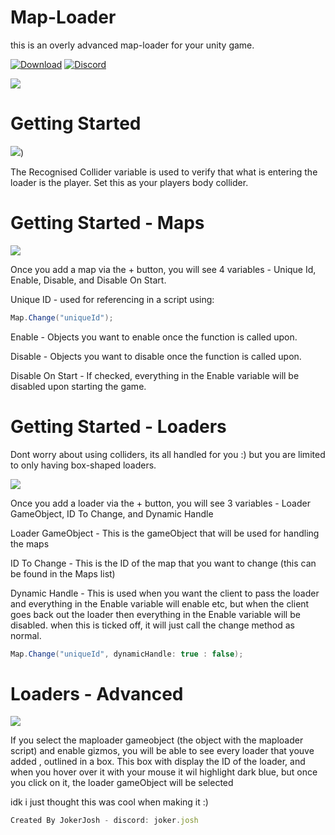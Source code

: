 # Map-Loader
this is an overly advanced map-loader for your unity game.

[![Download](https://img.shields.io/badge/Download-blue.svg)](https://github.com/JokerJosh0/Map-Loader/releases)
[![Discord](https://img.shields.io/badge/Discord-blue.svg)](https://discord.gg/VnjNfXYN4M)

![]([https://github.com/JokerJosh0/Map-Loader/assets/137851579/5916e24d-8107-4e27-a63d-dbd5f65c11b1](https://cdn.discordapp.com/attachments/1132271654333071370/1132272170534445096/DALL_E_2023-07-22_17.34.59-removebg-preview_1.png))


# Getting Started

![](https://cdn.discordapp.com/attachments/1132271654333071370/1132271715544731718/collider.PNG))

The Recognised Collider variable is used to verify that what is entering the loader is the player.
Set this as your players body collider.


# Getting Started - Maps

![]((https://cdn.discordapp.com/attachments/1132271654333071370/1132271716417146971/maps.PNG))

Once you add a map via the + button, you will see 4 variables - Unique Id, Enable, Disable, and Disable On Start. 

Unique ID - used for referencing in a script using:
```cs
Map.Change("uniqueId");
```
Enable - Objects you want to enable once the function is called upon.

Disable - Objects you want to disable once the function is called upon.

Disable On Start - If checked, everything in the Enable variable will be disabled upon starting the game.

# Getting Started - Loaders

Dont worry about using colliders, its all handled for you :) but you are limited to only having box-shaped loaders.

![](https://cdn.discordapp.com/attachments/1132271654333071370/1132271716085792838/loaders.PNG)

Once you add a loader via the + button, you will see 3 variables - Loader GameObject, ID To Change, and Dynamic Handle

Loader GameObject - This is the gameObject that will be used for handling the maps

ID To Change - This is the ID of the map that you want to change  (this can be found in the Maps list)

Dynamic Handle - This is used when you want the client to pass the loader and everything in the Enable variable will enable etc, but when the client goes back out the loader then everything in the Enable variable will be disabled. when this is ticked off, it will just call the change method as normal.
```cs
Map.Change("uniqueId", dynamicHandle: true : false);
```

# Loaders - Advanced

![](https://cdn.discordapp.com/attachments/1132271654333071370/1132271715834150912/loader.PNG)


If you select the maploader gameobject (the object with the maploader script) and enable gizmos, you will be able to see every loader that youve added , outlined in a box. This box with display the ID of the loader, and when you hover over it with your mouse it wil highlight dark blue, but once you click on it, the loader gameObject will be selected

idk i just thought this was cool when making it :)



```js
Created By JokerJosh - discord: joker.josh
```
